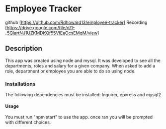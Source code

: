 # Employee Tracker

github [https://github.com/Rdhoward13/employee-tracker]
Recording [https://drive.google.com/file/d/1-_5QlartNJ1UZKMDKQf55VIEaOcsEMqM/view]

## Description

This app was created using node and mysql. It was developed to see all the departments, roles and salary for a given company. When asked to add a role, department or employee you are able to do so using node.

### Installations

The following dependencies must be installed: Inquirer, epxress and mysql2

#### Usage

You must run "npm start" to use the app. once ran you will be prompted with different choices.

